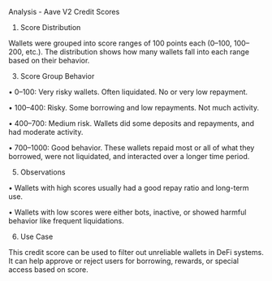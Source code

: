 Analysis - Aave V2 Credit Scores

1. Score Distribution

Wallets were grouped into score ranges of 100 points each (0–100, 100–200, etc.). The distribution shows how many wallets fall into each range based on their behavior.

3. Score Group Behavior

• 0–100: Very risky wallets. Often liquidated. No or very low repayment.

• 100–400: Risky. Some borrowing and low repayments. Not much activity.

• 400–700: Medium risk. Wallets did some deposits and repayments, and had moderate activity.

• 700–1000: Good behavior. These wallets repaid most or all of what they borrowed, were not liquidated, and interacted over a longer time period.

5. Observations

• Wallets with high scores usually had a good repay ratio and long-term use.

• Wallets with low scores were either bots, inactive, or showed harmful behavior like frequent liquidations.

6. Use Case

This credit score can be used to filter out unreliable wallets in DeFi systems. It can help approve or reject users for borrowing, rewards, or special access based on score.

